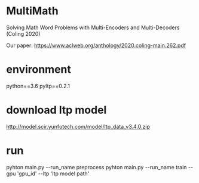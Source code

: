 # MultiMath
Solving Math Word Problems with Multi-Encoders and Multi-Decoders (Coling 2020)

Our paper: https://www.aclweb.org/anthology/2020.coling-main.262.pdf

# environment
python==3.6
pyltp==0.2.1

# download ltp model
http://model.scir.yunfutech.com/model/ltp_data_v3.4.0.zip

# run
pyhton main.py --run_name preprocess
pyhton main.py --run_name train  --gpu 'gpu_id' --ltp 'ltp model path'